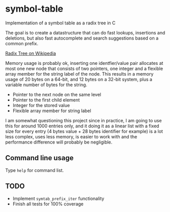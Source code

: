 # symbol-table

Implementation of a symbol table as a radix tree in C

The goal is to create a datastructure that can do fast lookups, insertions and
deletions, but also fast autocomplete and search suggestions based on a common
prefix.

[Radix Tree on Wikipedia](https://en.wikipedia.org/wiki/Radix_tree)

Memory usage is probably ok, inserting one identfier/value pair allocates at
most one new node that consists of two pointers, one integer and a flexible
array member for the string label of the node. This results in a memory usage
of 20 bytes on a 64-bit, and 12 bytes on a 32-bit system, plus a variable
number of bytes for the string.

- Pointer to the next node on the same level
- Pointer to the first child element
- Integer for the stored value
- Flexible array member for string label

I am somewhat questioning this project since in practice, I am going to use this
for around 1000 entries only, and it doing it as a linear list with a fixed
size for every entry (4 bytes value + 28 bytes identifier for example) is a lot
less complex, uses less memory, is easier to work with and the performance
difference will probably be negligible.

## Command line usage

Type `help` for command list.

## TODO
- Implement `symtab_prefix_iter` functionality
- Finish all tests for 100% coverage
